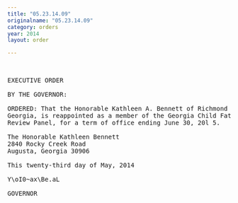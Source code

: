 ```yaml
---
title: "05.23.14.09"
originalname: "05.23.14.09"
category: orders
year: 2014
layout: order

---
```

<pre>
 

EXECUTIVE ORDER

BY THE GOVERNOR:

ORDERED: That the Honorable Kathleen A. Bennett of Richmond County,
Georgia, is reappointed as a member of the Georgia Child Fatality
Review Panel, for a term of office ending June 30, 20l 5.

The Honorable Kathleen Bennett
2840 Rocky Creek Road
Augusta, Georgia 30906

This twenty-third day of May, 2014

Y\oI0~ax\Be.aL

GOVERNOR

</pre>

